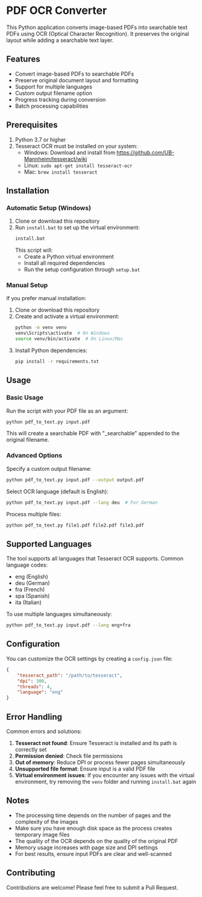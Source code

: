 # PDF OCR Converter

This Python application converts image-based PDFs into searchable text PDFs using OCR (Optical Character Recognition). It preserves the original layout while adding a searchable text layer.

## Features

- Convert image-based PDFs to searchable PDFs
- Preserve original document layout and formatting
- Support for multiple languages
- Custom output filename option
- Progress tracking during conversion
- Batch processing capabilities

## Prerequisites

1. Python 3.7 or higher
2. Tesseract OCR must be installed on your system:
   - Windows: Download and install from https://github.com/UB-Mannheim/tesseract/wiki
   - Linux: `sudo apt-get install tesseract-ocr`
   - Mac: `brew install tesseract`

## Installation

### Automatic Setup (Windows)

1. Clone or download this repository
2. Run `install.bat` to set up the virtual environment:
   ```bash
   install.bat
   ```
   This script will:
   - Create a Python virtual environment
   - Install all required dependencies
   - Run the setup configuration through `setup.bat`

### Manual Setup

If you prefer manual installation:
1. Clone or download this repository
2. Create and activate a virtual environment:
   ```bash
   python -m venv venv
   venv\Scripts\activate  # On Windows
   source venv/bin/activate  # On Linux/Mac
   ```
3. Install Python dependencies:
   ```bash
   pip install -r requirements.txt
   ```

## Usage

### Basic Usage

Run the script with your PDF file as an argument:

```bash
python pdf_to_text.py input.pdf
```

This will create a searchable PDF with "_searchable" appended to the original filename.

### Advanced Options

Specify a custom output filename:
```bash
python pdf_to_text.py input.pdf --output output.pdf
```

Select OCR language (default is English):
```bash
python pdf_to_text.py input.pdf --lang deu  # For German
```

Process multiple files:
```bash
python pdf_to_text.py file1.pdf file2.pdf file3.pdf
```

## Supported Languages

The tool supports all languages that Tesseract OCR supports. Common language codes:
- eng (English)
- deu (German)
- fra (French)
- spa (Spanish)
- ita (Italian)

To use multiple languages simultaneously:
```bash
python pdf_to_text.py input.pdf --lang eng+fra
```

## Configuration

You can customize the OCR settings by creating a `config.json` file:
```json
{
    "tesseract_path": "/path/to/tesseract",
    "dpi": 300,
    "threads": 4,
    "language": "eng"
}
```

## Error Handling

Common errors and solutions:

1. **Tesseract not found**: Ensure Tesseract is installed and its path is correctly set
2. **Permission denied**: Check file permissions
3. **Out of memory**: Reduce DPI or process fewer pages simultaneously
4. **Unsupported file format**: Ensure input is a valid PDF file
5. **Virtual environment issues**: If you encounter any issues with the virtual environment, try removing the `venv` folder and running `install.bat` again

## Notes

- The processing time depends on the number of pages and the complexity of the images
- Make sure you have enough disk space as the process creates temporary image files
- The quality of the OCR depends on the quality of the original PDF
- Memory usage increases with page size and DPI settings
- For best results, ensure input PDFs are clear and well-scanned

## Contributing

Contributions are welcome! Please feel free to submit a Pull Request.